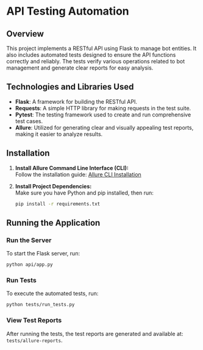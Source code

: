 # API Testing Automation

## Overview

This project implements a RESTful API using Flask to manage bot entities. It also includes automated tests designed to ensure the API functions correctly and reliably. The tests verify various operations related to bot management and generate clear reports for easy analysis.

## Technologies and Libraries Used

* **Flask**: A framework for building the RESTful API.
* **Requests**: A simple HTTP library for making requests in the test suite.
* **Pytest**: The testing framework used to create and run comprehensive test cases.
* **Allure**: Utilized for generating clear and visually appealing test reports, making it easier to analyze results.

## Installation

1. **Install Allure Command Line Interface (CLI):**  
   Follow the installation guide: [Allure CLI Installation](https://docs.qameta.io/allure/#_installing_a_commandline)

2. **Install Project Dependencies:**  
   Make sure you have Python and pip installed, then run:

   ```bash
   pip install -r requirements.txt
   ```
   
## Running the Application

### Run the Server

To start the Flask server, run:

```bash
python api/app.py
```

### Run Tests

To execute the automated tests, run:

```bash
python tests/run_tests.py
```

### View Test Reports

After running the tests, the test reports are generated and available at: `tests/allure-reports`.

